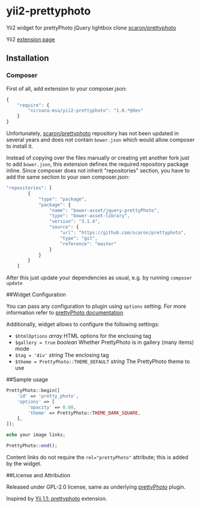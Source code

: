 yii2-prettyphoto
================

Yii2 widget for prettyPhoto jQuery lightbox clone [scaron/prettyphoto](https://github.com/scaron/prettyphoto)

Yii2 [extension page](http://www.yiiframework.com/extension/yii2-prettyphoto)

## Installation

### Composer

First of all, add extension to your composer.json:

```js
{
    "require": {
        "nirvana-msu/yii2-prettyphoto": "1.0.*@dev"
    }
}
```
Unfortunately, [scaron/prettyphoto](https://github.com/scaron/prettyphoto) repository has not been updated in several years and does not contain `bower.json` which would allow composer to install it.

Instead of copying over the files manually or creating yet another fork just to add `bower.json`, this extension defines the required repository package inline.
Since composer does not inherit "repositories" section, you have to add the same section to your own composer.json:

```js
"repositories": [
        {
            "type": "package",
            "package": {
                "name": "bower-asset/jquery-prettyPhoto",
                "type": "bower-asset-library",
                "version": "3.1.4",
                "source": {
                    "url": "https://github.com/scaron/prettyphoto",
                    "type": "git",
                    "reference": "master"
                }
            }
        }
    ]
```

After this just update your dependencies as usual, e.g. by running `composer update`

##Widget Configuration

You can pass any configuration to plugin using `options` setting. For more information refer to [prettyPhoto documentation](http://www.no-margin-for-errors.com/projects/prettyphoto-jquery-lightbox-clone/)

Additionally, widget allows to configure the following settings:

* `$htmlOptions` *array* HTML options for the enclosing tag
* `$gallery = true` *boolean* Whether PrettyPhoto is in gallery (many items) mode
* `$tag = 'div'` *string* The enclosing tag
* `$theme = PrettyPhoto::THEME_DEFAULT` *string* The PrettyPhoto theme to use

##Sample usage

``` php
PrettyPhoto::begin([
    'id' => 'pretty_photo',
    'options' => [
        'opacity' => 0.60,
        'theme' => PrettyPhoto::THEME_DARK_SQUARE,
    ],
]);

echo your image links;

PrettyPhoto::end();
```
Content links do not require the `rel="prettyPhoto"` attribute; this is added by the widget.

##License and Attribution

Released under GPL-2.0 license, same as underlying [prettyPhoto](http://www.no-margin-for-errors.com/projects/prettyphoto-jquery-lightbox-clone/) plugin.

Inspired by [Yii 1.1: prettyphoto](http://www.yiiframework.com/extension/prettyphoto/) extension.
